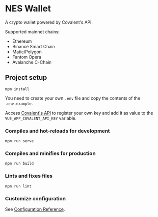 # NES Wallet

A crypto wallet powered by Covalent's API.

Supported mainnet chains:
* Ethereum
* Binance Smart Chain
* Matic/Polygon
* Fantom Opera
* Avalanche C-Chain

## Project setup
```
npm install
```
You need to create your own `.env` file and copy the contents of the `.env.example`.

Access [Covalent's API](https://www.covalenthq.com/docs/api) to register your own key and add it as value to the `VUE_APP_COVALENT_API_KEY` variable.

### Compiles and hot-reloads for development
```
npm run serve
```

### Compiles and minifies for production
```
npm run build
```

### Lints and fixes files
```
npm run lint
```

### Customize configuration
See [Configuration Reference](https://cli.vuejs.org/config/).
